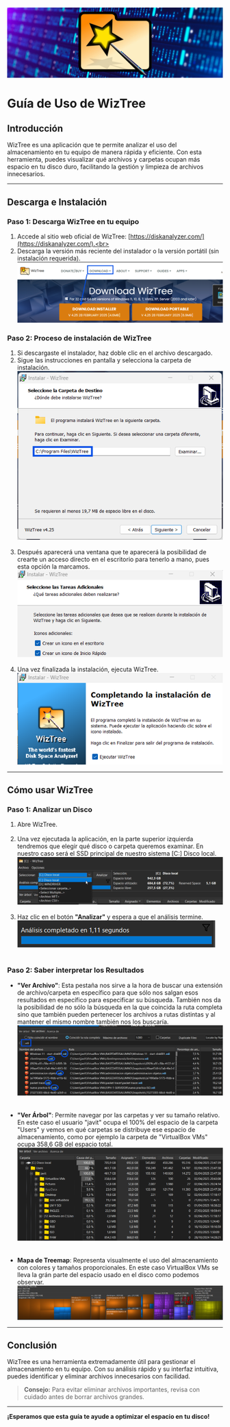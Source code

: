 ![Foto de cabecera de pagina](imagenes/wiztreefotocabeceraa.jpg)

# Guía de Uso de WizTree

## Introducción

WizTree es una aplicación que te permite analizar el uso del almacenamiento en tu equipo de manera rápida y eficiente. Con esta herramienta, puedes visualizar qué archivos y carpetas ocupan más espacio en tu disco duro, facilitando la gestión y limpieza de archivos innecesarios.

---

## Descarga e Instalación

### Paso 1: Descarga WizTree en tu equipo

1. Accede al sitio web oficial de WizTree: [https://diskanalyzer.com/](https://diskanalyzer.com/).<br><br>
2. Descarga la versión más reciente del instalador o la versión portátil (sin instalación requerida).
   ![Instalación de WizTree](imagenes/fotoinstalacionwiztree.png)

### Paso 2: Proceso de instalación de WizTree

1. Si descargaste el instalador, haz doble clic en el archivo descargado.
   <br>
2. Sigue las instrucciones en pantalla y selecciona la carpeta de instalación.
   ![Instalación de WizTree](imagenes/instalacionwiztree.png)<br><br>
3. Después aparecerá una ventana que te aparecerá la posibilidad de crearte un acceso directo en el escritorio para tenerlo a mano, pues esta opción la marcamos.<br>
   ![foto ejecucion app](imagenes/instalacion.png)<br><br>
4. Una vez finalizada la instalación, ejecuta WizTree.<br>
   ![foto ejecucion app](imagenes/ejecutarlaapp.png)<br>

---

## Cómo usar WizTree

### Paso 1: Analizar un Disco

1. Abre WizTree.<br><br>
2. Una vez ejecutada la aplicación, en la parte superior izquierda tendremos que elegir qué disco o carpeta queremos examinar. En nuestro caso será el SSD principal de nuestro sistema [C:] Disco local.<br>![vista previa](imagenes/vistaprincipal.png)<br><br>
3. Haz clic en el botón **"Analizar"** y espera a que el análisis termine.<br>
![vista previa](imagenes/foto.png)<br><br>

### Paso 2: Saber interpretar los Resultados

- **"Ver Archivo"**: Esta pestaña nos sirve a la hora de buscar una extensión de archivo/carpeta en específico para que sólo nos salgan esos resultados en específico para especificar su búsqueda. También nos da la posibilidad de no sólo la búsqueda en la que coincida la ruta completa sino que también pueden pertenecer los archivos a rutas distintas y al mantener el mismo nombre también nos los buscaría.
  ![vista previa](imagenes/captura.png)<br><br><br>
- **"Ver Árbol"**: Permite navegar por las carpetas y ver su tamaño relativo. En este caso el usuario "javit" ocupa el 100% del espacio de la carpeta "Users" y vemos en qué carpetas se distribuye ese espacio de almacenamiento, como por ejemplo la carpeta de "VirtualBox VMs" ocupa 358,6 GB del espacio total.
  ![vista previa](imagenes/capturaarbol.png)<br><br><br>
- **Mapa de Treemap**: Representa visualmente el uso del almacenamiento con colores y tamaños proporcionales. En este caso VirtualBox VMs se lleva la grán parte del espacio usado en el disco como podemos observar.
  ![vista previa](imagenes/capturasi.png)<br>

---

## Conclusión

WizTree es una herramienta extremadamente útil para gestionar el almacenamiento en tu equipo. Con su análisis rápido y su interfaz intuitiva, puedes identificar y eliminar archivos innecesarios con facilidad.

> **Consejo:** Para evitar eliminar archivos importantes, revisa con cuidado antes de borrar archivos grandes.

---

**¡Esperamos que esta guía te ayude a optimizar el espacio en tu disco!**

